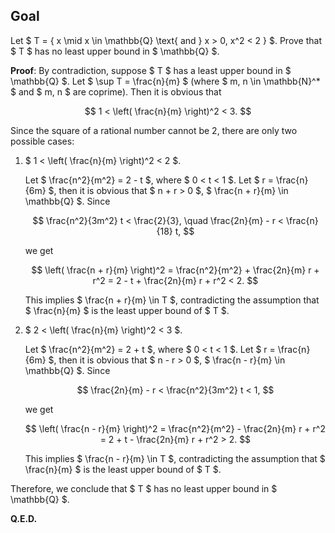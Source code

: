 ## Goal

Let $ T = \{ x \mid x \in \mathbb{Q} \text{ and } x > 0, x^2 < 2 \} $. Prove that $ T $ has no least upper bound in $ \mathbb{Q} $.

**Proof**: By contradiction, suppose $ T $ has a least upper bound in $ \mathbb{Q} $. Let $ \sup T = \frac{n}{m} $ (where $ m, n \in \mathbb{N}^* $ and $ m, n $ are coprime). Then it is obvious that

$$
1 < \left( \frac{n}{m} \right)^2 < 3.
$$

Since the square of a rational number cannot be 2, there are only two possible cases:

1. $ 1 < \left( \frac{n}{m} \right)^2 < 2 $.

    Let $ \frac{n^2}{m^2} = 2 - t $, where $ 0 < t < 1 $. Let $ r = \frac{n}{6m} $, then it is obvious that $ n + r > 0 $, $ \frac{n + r}{m} \in \mathbb{Q} $. Since

    $$
    \frac{n^2}{3m^2} t < \frac{2}{3}, \quad \frac{2n}{m} - r < \frac{n}{18} t,
    $$

    we get

    $$
    \left( \frac{n + r}{m} \right)^2 = \frac{n^2}{m^2} + \frac{2n}{m} r + r^2 = 2 - t + \frac{2n}{m} r + r^2 < 2.
    $$

    This implies $ \frac{n + r}{m} \in T $, contradicting the assumption that $ \frac{n}{m} $ is the least upper bound of $ T $.

2. $ 2 < \left( \frac{n}{m} \right)^2 < 3 $.

    Let $ \frac{n^2}{m^2} = 2 + t $, where $ 0 < t < 1 $. Let $ r = \frac{n}{6m} $, then it is obvious that $ n - r > 0 $, $ \frac{n - r}{m} \in \mathbb{Q} $. Since

    $$
    \frac{2n}{m} - r < \frac{n^2}{3m^2} t < 1,
    $$

    we get

    $$
    \left( \frac{n - r}{m} \right)^2 = \frac{n^2}{m^2} - \frac{2n}{m} r + r^2 = 2 + t - \frac{2n}{m} r + r^2 > 2.
    $$

    This implies $ \frac{n - r}{m} \in T $, contradicting the assumption that $ \frac{n}{m} $ is the least upper bound of $ T $.

Therefore, we conclude that $ T $ has no least upper bound in $ \mathbb{Q} $.

**Q.E.D.**